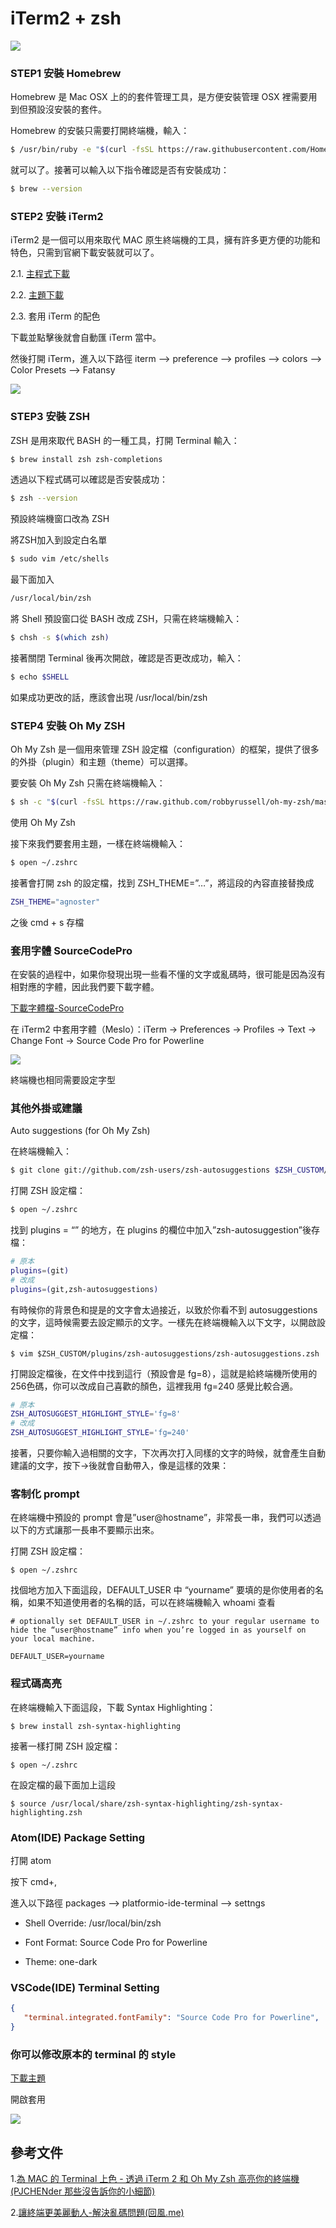# iTerm2 + zsh

<img src="./assets/sample01.png">

### STEP1 安裝 Homebrew


Homebrew 是 Mac OSX 上的的套件管理工具，是方便安裝管理 OSX 裡需要用到但預設沒安裝的套件。

Homebrew 的安裝只需要打開終端機，輸入：

```bash
$ /usr/bin/ruby -e "$(curl -fsSL https://raw.githubusercontent.com/Homebrew/install/master/install)"
```

就可以了。接著可以輸入以下指令確認是否有安裝成功：

```bash
$ brew --version
```

### STEP2 安裝 iTerm2

iTerm2 是一個可以用來取代 MAC 原生終端機的工具，擁有許多更方便的功能和特色，只需到官網下載安裝就可以了。

2.1. [主程式下載](./files/iTerm2-3_1_5.zip)

2.2. [主題下載](./files/Fantasy.itermcolors)

2.3. 套用 iTerm 的配色

下載並點擊後就會自動匯 iTerm 當中。

然後打開 iTerm，進入以下路徑 iterm --> preference --> profiles --> colors --> Color Presets --> Fatansy

<img src="../assets/sample02.jpg"/>


### STEP3 安裝 ZSH

ZSH 是用來取代 BASH 的一種工具，打開 Terminal 輸入：

```bash
$ brew install zsh zsh-completions
```

透過以下程式碼可以確認是否安裝成功：

```bash
$ zsh --version
```

預設終端機窗口改為 ZSH

將ZSH加入到設定白名單

```bash
$ sudo vim /etc/shells
```

最下面加入

```bash
/usr/local/bin/zsh
```

將 Shell 預設窗口從 BASH 改成 ZSH，只需在終端機輸入：

```bash
$ chsh -s $(which zsh)
```

接著關閉 Terminal 後再次開啟，確認是否更改成功，輸入：

```bash
$ echo $SHELL
```

如果成功更改的話，應該會出現 /usr/local/bin/zsh




### STEP4 安裝 Oh My ZSH

Oh My Zsh 是一個用來管理 ZSH 設定檔（configuration）的框架，提供了很多的外掛（plugin）和主題（theme）可以選擇。

要安裝 Oh My Zsh 只需在終端機輸入：

```bash
$ sh -c "$(curl -fsSL https://raw.github.com/robbyrussell/oh-my-zsh/master/tools/install.sh)"
```

使用 Oh My Zsh

接下來我們要套用主題，一樣在終端機輸入：

```bash
$ open ~/.zshrc
```

接著會打開 zsh 的設定檔，找到 ZSH_THEME=”…”，將這段的內容直接替換成

```bash
ZSH_THEME="agnoster"
```

之後 cmd + s 存檔



### 套用字體 SourceCodePro

在安裝的過程中，如果你發現出現一些看不懂的文字或亂碼時，很可能是因為沒有相對應的字體，因此我們要下載字體。

[下載字體檔-SourceCodePro](./files/SourceCodePro.zip)

在 iTerm2 中套用字體（Meslo）：iTerm -> Preferences -> Profiles -> Text -> Change Font -> Source Code Pro for Powerline

<img src="./assets/sample03.jpg"/>


終端機也相同需要設定字型


### 其他外掛或建議


Auto suggestions (for Oh My Zsh)

在終端機輸入：

```bash
$ git clone git://github.com/zsh-users/zsh-autosuggestions $ZSH_CUSTOM/plugins/zsh-autosuggestions
```

打開 ZSH 設定檔：

```bash
$ open ~/.zshrc
```

找到 plugins = “” 的地方，在 plugins 的欄位中加入”zsh-autosuggestion”後存檔：

```bash
# 原本
plugins=(git)
# 改成
plugins=(git,zsh-autosuggestions)
```
有時候你的背景色和提是的文字會太過接近，以致於你看不到 autosuggestions 的文字，這時候需要去設定顯示的文字。一樣先在終端機輸入以下文字，以開啟設定檔：

```
$ vim $ZSH_CUSTOM/plugins/zsh-autosuggestions/zsh-autosuggestions.zsh
```

打開設定檔後，在文件中找到這行（預設會是 fg=8），這就是給終端機所使用的256色碼，你可以改成自己喜歡的顏色，這裡我用 fg=240 感覺比較合適。

```bash
# 原本
ZSH_AUTOSUGGEST_HIGHLIGHT_STYLE='fg=8'
# 改成
ZSH_AUTOSUGGEST_HIGHLIGHT_STYLE='fg=240'
```

接著，只要你輸入過相關的文字，下次再次打入同樣的文字的時候，就會產生自動建議的文字，按下→後就會自動帶入，像是這樣的效果：




### 客制化 prompt

在終端機中預設的 prompt 會是”user@hostname”，非常長一串，我們可以透過以下的方式讓那一長串不要顯示出來。

打開 ZSH 設定檔：

```
$ open ~/.zshrc
```

找個地方加入下面這段，DEFAULT_USER 中 “yourname” 要填的是你使用者的名稱，如果不知道使用者的名稱的話，可以在終端機輸入 whoami 查看


`# optionally set DEFAULT_USER in ~/.zshrc to your regular username to hide the “user@hostname” info when you’re logged in as yourself on your local machine.`

```
DEFAULT_USER=yourname
```

### 程式碼高亮

在終端機輸入下面這段，下載 Syntax Highlighting：

```
$ brew install zsh-syntax-highlighting
```

接著一樣打開 ZSH 設定檔：

```
$ open ~/.zshrc
```

在設定檔的最下面加上這段

```
$ source /usr/local/share/zsh-syntax-highlighting/zsh-syntax-highlighting.zsh
```


### Atom(IDE) Package Setting

打開 atom

按下 cmd+,

進入以下路徑 packages --> platformio-ide-terminal --> settngs

- Shell Override: /usr/local/bin/zsh

- Font Format: Source Code Pro for Powerline

- Theme: one-dark

### VSCode(IDE) Terminal Setting

```json
{
   "terminal.integrated.fontFamily": "Source Code Pro for Powerline",
}
```


### 你可以修改原本的 terminal 的 style

[下載主題](./files/Fantasy.terminal)

開啟套用

<img src="./assets/sample04.jpg"/>


## 參考文件
1.[為 MAC 的 Terminal 上色 - 透過 iTerm 2 和 Oh My Zsh 高亮你的終端機(PJCHENder
那些沒告訴你的小細節)](https://pjchender.blogspot.tw/2017/02/mac-terminal-iterm-2-oh-my-zsh.html)

2.[讓終端更美麗動人-解決亂碼問題(回風.me)](
http://huifeng.me/2015/08/25/Made-iTerm2-lovely-and-amazing/)
